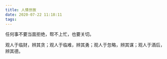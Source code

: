 ```yaml
---
title: 人情世故
date: 2020-07-22 11:18:11
tags:
---
```










任何事不要当面拒绝，帮不上忙，也要关切。

观人于临财，辨其贪；观人于临难，辨其勇；观人于忽略，辨其谋；观人于酒后，辨其德。

